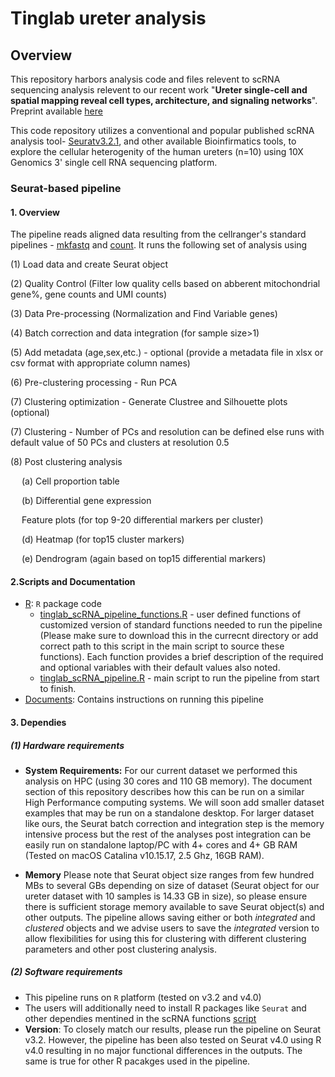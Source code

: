 # Tinglab ureter analysis


## Overview

This repository harbors analysis code and files relevent to scRNA sequencing analysis relevent to our recent work "**Ureter single-cell and spatial mapping reveal cell types, architecture, and signaling networks**". Preprint available [here](https://www.biorxiv.org/content/10.1101/2021.12.22.473889v1)

This code repository utilizes a conventional and popular published scRNA analysis tool- [Seuratv3.2.1](https://www.sciencedirect.com/science/article/pii/S0092867419305598?via%3Dihub), and other available Bioinfirmatics tools, to explore the cellular heterogenity of the human ureters (n=10) using 10X Genomics 3' single cell RNA sequencing platform.

### Seurat-based pipeline 

#### 1. Overview

The pipeline reads aligned data resulting from the cellranger's standard pipelines - [mkfastq](https://support.10xgenomics.com/single-cell-gene-expression/software/pipelines/latest/using/count#cr-mkfastq) and [count](https://support.10xgenomics.com/single-cell-gene-expression/software/pipelines/latest/using/count#cr-count). It runs the following set of analysis using 

<p> (1) Load data and create Seurat object
<p> (2) Quality Control (Filter low quality cells based on abberent mitochondrial gene%, gene counts and UMI counts)
<p> (3) Data Pre-processing (Normalization and Find Variable genes)
<p> (4) Batch correction and data integration (for sample size>1)
<p> (5) Add metadata (age,sex,etc.) - optional (provide a metadata file in xlsx or csv format with appropriate column names)
<p> (6) Pre-clustering processing - Run PCA 
<p> (7) Clustering optimization - Generate Clustree and Silhouette plots (optional)
<p> (7) Clustering - Number of PCs and resolution can be defined else runs with default value of 50 PCs and clusters at resolution 0.5
<p> (8) Post clustering analysis
       <p> &emsp; (a) Cell proportion table
       <p> &emsp; (b) Differential gene expression
       <p> &emsp; Feature plots (for top 9-20 differential markers per cluster)
       <p> &emsp; (d) Heatmap (for top15 cluster markers)
       <p> &emsp; (e) Dendrogram (again based on top15 differential markers)

#### 2.Scripts and Documentation

* [R](https://github.com/2019surbhi/tinglab_ureter_analysis/tree/main/R): `R` package code
  * [tinglab_scRNA_pipeline_functions.R](https://github.com/2019surbhi/tinglab_ureter_analysis/blob/main/R/tinglab_scRNA_pipeline_functions.R) - user defined functions of customized version of standard functions needed to run the pipeline (Please make sure to download this in the currecnt directory or add correct path to this script in the main script to source these functions). Each function provides a brief description of the required and optional variables with their default values also noted.
  *  [tinglab_scRNA_pipeline.R](https://github.com/2019surbhi/tinglab_ureter_analysis/blob/main/R/tinglab_scRNA_pipeline.R) - main script to run the pipeline from start to finish.
* [Documents](https://github.com/2019surbhi/tinglab_ureter_analysis/tree/main/Documentation): Contains instructions on running this pipeline     

#### 3. Dependies
              
##### (1) Hardware requirements

* **System Requirements:** For our current dataset we performed this analysis on HPC (using 30 cores and 110 GB memory). The document section of this repository describes how this can be run on a similar High Performance computing systems. We will soon add smaller dataset examples that may be run on a standalone desktop. 
       For larger dataset like ours, the Seurat batch correction and integration step is the memory intensive process but the rest of the analyses post integration can be easily run on standalone laptop/PC with 4+ cores and 4+ GB RAM (Tested on macOS Catalina v10.15.17, 2.5 Ghz, 16GB RAM). 

* **Memory** Please note that Seurat object size ranges from few hundred MBs to several GBs depending on size of dataset (Seurat object for our ureter dataset with 10 samples is 14.33 GB in size), so please ensure there is sufficient storage memory available to save Seurat object(s) and other outputs. The pipeline allows saving either or both *integrated* and *clustered* objects and we advise users to save the *integrated* version to allow flexibilities for using this for clustering with different clustering parameters and other post clustering analysis. 
       
 ##### (2) Software requirements
              
  * This pipeline runs on `R` platform (tested on v3.2 and v4.0)
  * The users will additionally need to install R packages like `Seurat` and other dependies mentined in the scRNA functions [script](https://github.com/2019surbhi/tinglab_ureter_analysis/blob/main/R/tinglab_scRNA_pipeline_functions.R)
  * **Version**: To closely match our results, please run the pipeline on Seurat v3.2. However, the pipeline has been also tested on Seurat v4.0 using R v4.0 resulting in no major functional differences in the outputs. The same is true for other R pacakges used in the pipeline.
              
              
